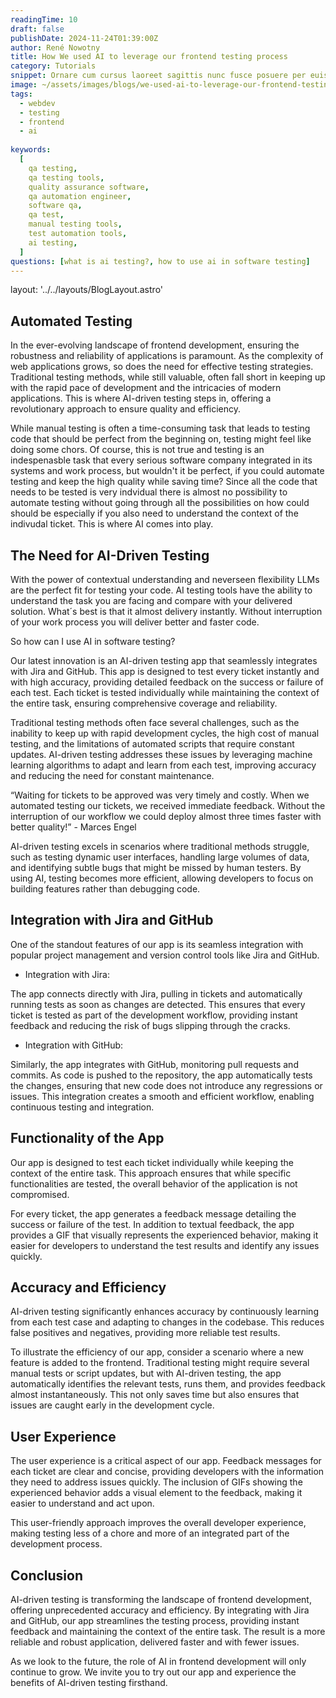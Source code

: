 ```yaml
---
readingTime: 10
draft: false
publishDate: 2024-11-24T01:39:00Z
author: René Nowotny
title: How We used AI to leverage our frontend testing process
category: Tutorials
snippet: Ornare cum cursus laoreet sagittis nunc fusce posuere per euismod dis vehicula a, semper fames lacus maecenas dictumst pulvinar neque enim non potenti. Torquent hac sociosqu eleifend potenti.
image: ~/assets/images/blogs/we-used-ai-to-leverage-our-frontend-testing-proces.png
tags: 
  - webdev
  - testing
  - frontend
  - ai
  
keywords:
  [
    qa testing,
    qa testing tools,
    quality assurance software,
    qa automation engineer,
    software qa,
    qa test,
    manual testing tools,
    test automation tools,
    ai testing,
  ]
questions: [what is ai testing?, how to use ai in software testing]
---
```

layout: '../../layouts/BlogLayout.astro'

## Automated Testing

In the ever-evolving landscape of frontend development, ensuring the
robustness and reliability of applications is paramount. As the
complexity of web applications grows, so does the need for effective
testing strategies. Traditional testing methods, while still
valuable, often fall short in keeping up with the rapid pace of
development and the intricacies of modern applications. This is
where AI-driven testing steps in, offering a revolutionary approach
to ensure quality and efficiency.

While manual testing is often a time-consuming task that leads to testing code that should be perfect
from the beginning on, testing might feel like doing some chors. Of course, this is not true and
testing is an indespenasble task that every serious software company integrated in its systems and work process,
but wouldn't it be perfect, if you could automate testing and keep the high quality while saving time?
Since all the code that needs to be tested is very indvidual there is almost no possibility to automate testing
without going through all the possibilities on how could should be especially if you also need to understand the context of the indivudal ticket.
This is where AI comes into play.

## The Need for AI-Driven Testing

With the power of contextual understanding and neverseen flexibility LLMs are the perfect fit for testing your code.
AI testing tools have the ability to understand the task you are facing and compare with your delivered solution.
What´s best is that it almost delivery instantly. Without interruption of your work process you will deliver better and faster code.

So how can I use AI in software testing?

Our latest innovation is an AI-driven testing app that seamlessly
integrates with Jira and GitHub. This app is designed to test
every ticket instantly and with high accuracy, providing detailed
feedback on the success or failure of each test. Each ticket is
tested individually while maintaining the context of the entire
task, ensuring comprehensive coverage and reliability.

Traditional testing methods often face several challenges, such as
the inability to keep up with rapid development cycles, the high
cost of manual testing, and the limitations of automated scripts
that require constant updates. AI-driven testing addresses these
issues by leveraging machine learning algorithms to adapt and learn
from each test, improving accuracy and reducing the need for
constant maintenance.

“Waiting for tickets to be approved was very timely and costly. When we automated testing our tickets, we received immediate feedback. Without the interruption of our workflow we could deploy almost three times faster with better quality!” - Marces Engel

AI-driven testing excels in scenarios where traditional methods
struggle, such as testing dynamic user interfaces, handling large
volumes of data, and identifying subtle bugs that might be missed by
human testers. By using AI, testing becomes more efficient, allowing
developers to focus on building features rather than debugging code.

## Integration with Jira and GitHub

One of the standout features of our app is its seamless integration
with popular project management and version control tools like Jira
and GitHub.

- Integration with Jira:

The app connects directly with Jira, pulling in tickets and
automatically running tests as soon as changes are detected. This
ensures that every ticket is tested as part of the development
workflow, providing instant feedback and reducing the risk of bugs
slipping through the cracks.

- Integration with GitHub:

Similarly, the app integrates with GitHub, monitoring pull requests
and commits. As code is pushed to the repository, the app
automatically tests the changes, ensuring that new code does not
introduce any regressions or issues. This integration creates a
smooth and efficient workflow, enabling continuous testing and
integration.

## Functionality of the App

Our app is designed to test each ticket individually while keeping
the context of the entire task. This approach ensures that while
specific functionalities are tested, the overall behavior of the
application is not compromised.

For every ticket, the app generates a feedback message detailing the
success or failure of the test. In addition to textual feedback, the
app provides a GIF that visually represents the experienced
behavior, making it easier for developers to understand the test
results and identify any issues quickly.

## Accuracy and Efficiency

AI-driven testing significantly enhances accuracy by continuously
learning from each test case and adapting to changes in the
codebase. This reduces false positives and negatives, providing more
reliable test results.

To illustrate the efficiency of our app, consider a scenario where a
new feature is added to the frontend. Traditional testing might
require several manual tests or script updates, but with AI-driven
testing, the app automatically identifies the relevant tests, runs
them, and provides feedback almost instantaneously. This not only
saves time but also ensures that issues are caught early in the
development cycle.

## User Experience

The user experience is a critical aspect of our app. Feedback
messages for each ticket are clear and concise, providing developers
with the information they need to address issues quickly. The
inclusion of GIFs showing the experienced behavior adds a visual
element to the feedback, making it easier to understand and act
upon.

This user-friendly approach improves the overall developer
experience, making testing less of a chore and more of an integrated
part of the development process.

## Conclusion

AI-driven testing is transforming the landscape of frontend
development, offering unprecedented accuracy and efficiency. By
integrating with Jira and GitHub, our app streamlines the testing
process, providing instant feedback and maintaining the context of
the entire task. The result is a more reliable and robust
application, delivered faster and with fewer issues.

As we look to the future, the role of AI in frontend development
will only continue to grow. We invite you to try out our app and
experience the benefits of AI-driven testing firsthand.